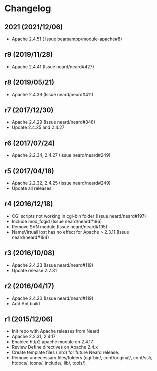 # Changelog
## 2021 (2021/12/06)
* Apache 2.4.51 ( Issue bearsampp/module-apache#8)

## r9 (2019/11/28)

* Apache 2.4.41 (Issue neard/neard#427)

## r8 (2019/05/21)

* Apache 2.4.39 (Issue neard/neard#411)

## r7 (2017/12/30)

* Apache 2.4.29 (Issue neard/neard#348)
* Update 2.4.25 and 2.4.27

## r6 (2017/07/24)

* Apache 2.2.34, 2.4.27 (Issue neard/neard#249)

## r5 (2017/04/18)

* Apache 2.2.32, 2.4.25 (Issue neard/neard#249)
* Update all releases

## r4 (2016/12/18)

* CGI scripts not working in cgi-bin folder (Issue neard/neard#197)
* Include mod_fcgid (Issue neard/neard#196)
* Remove SVN module (Issue neard/neard#195)
* NameVirtualHost has no effect for Apache > 2.3.11 (Issue neard/neard#194)

## r3 (2016/10/08)

* Apache 2.4.23 (Issue neard/neard#119)
* Update release 2.2.31

## r2 (2016/04/17)

* Apache 2.4.20 (Issue neard/neard#119)
* Add Ant build

## r1 (2015/12/06)

* Init repo with Apache releases from Neard
* Apache 2.2.31, 2.4.17
* Enabled http2 apache module on 2.4.17
* Review Define directives on Apache 2.4.x
* Create template files (.nrd) for future Neard release.
* Remove unnecessary files/folders (cgi-bin/, conf/original/, conf/ssl/, htdocs/, icons/, include/, lib/, tools/)
